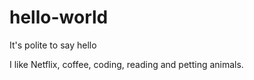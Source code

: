 # hello-world
It's polite to say hello

I like Netflix, coffee, coding, reading and petting animals.
